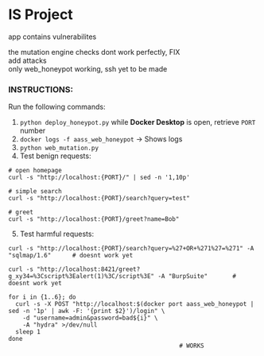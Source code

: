 # IS Project

app contains vulnerabilites  
  
the mutation engine checks dont work perfectly, FIX  
add attacks  
only web_honeypot working, ssh yet to be made

### INSTRUCTIONS:

Run the following commands:

1. `python deploy_honeypot.py` while **Docker Desktop** is open, retrieve `PORT` number
2. `docker logs -f aass_web_honeypot` -> Shows logs
3. `python web_mutation.py`
4. Test benign requests:

```
# open homepage
curl -s "http://localhost:{PORT}/" | sed -n '1,10p'

# simple search
curl -s "http://localhost:{PORT}/search?query=test"

# greet
curl -s "http://localhost:{PORT}/greet?name=Bob"

```

5. Test harmful requests:

```
curl -s "http://localhost:{PORT}/search?query=%27+OR+%271%27=%271" -A "sqlmap/1.6"      # doesnt work yet

curl -s "http://localhost:8421/greet?g_xy34=%3Cscript%3Ealert(1)%3C/script%3E" -A "BurpSuite"       # doesnt work yet

for i in {1..6}; do
  curl -s -X POST "http://localhost:$(docker port aass_web_honeypot | sed -n '1p' | awk -F: '{print $2}')/login" \
    -d "username=admin&password=bad${i}" \
    -A "hydra" >/dev/null
  sleep 1
done
                                                # WORKS


```